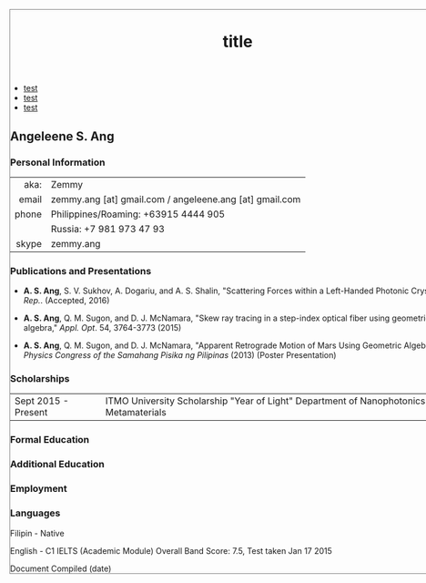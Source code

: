 <html>
<head>
<style>
div.container {
    width: 800px;
    border: 1px solid gray;
}

header, footer {
    padding: 1em;
    color: white;
    background-color: black;
    clear: left;
    text-align: center;
}

nav {
    float: left;
    max-width: 100px;
    margin: 0;
    padding: 1em;
}

nav ul {
    list-style-type: none;
    padding: 0;
}
   
nav ul a {
    text-decoration: none;
}

article {
    border-left: 1px solid gray;
    padding: 1em;
    overflow: hidden;
}
</style>
</head>
<body>

<div class="container">

<header>
   <h1>title</h1>
</header>
  
<nav>
  <ul>
    <li><a href="#">test</a></li>
    <li><a href="#">test</a></li>
    <li><a href="#">test</a></li>
  </ul>
</nav>

<article>



## Angeleene S. Ang

### Personal Information

|       |                                                         |
|------:|---------------------------------------------------------|
|  aka: | Zemmy                                                   |
| email | zemmy.ang [at] gmail.com / angeleene.ang [at] gmail.com |
| phone | Philippines/Roaming: +63915 4444 905                    |
|       | Russia: +7 981 973 47 93                                |
| skype | zemmy.ang                                               |

### Publications and Presentations

* **A. S. Ang**, S. V. Sukhov, A. Dogariu, and A. S. Shalin, "Scattering Forces within a Left-Handed Photonic Crystal," *Sci. Rep.*. (Accepted, 2016)

* **A. S. Ang**, Q. M. Sugon, and D. J. McNamara, "Skew ray tracing in a step-index optical fiber using geometric algebra," *Appl. Opt*. 54, 3764-3773 (2015)

* **A. S. Ang**, Q. M. Sugon, and D. J. McNamara, "Apparent Retrograde Motion of Mars Using Geometric Algebra", *31st Physics Congress of the Samahang Pisika ng Pilipinas* (2013) (Poster Presentation)

### Scholarships

|                     |                                                                                           |
|---------------------|-------------------------------------------------------------------------------------------|
| Sept 2015 - Present | ITMO University Scholarship "Year of Light" Department of Nanophotonics and Metamaterials |

### Formal Education

### Additional Education

### Employment

### Languages

Filipin - Native

English - C1
IELTS (Academic Module) Overall Band Score: 7.5, Test taken Jan 17 2015




</article>

<footer>Document Compiled (date)</footer>

</div>

</body>
</html>
